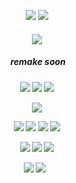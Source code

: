 <div align="center"> 

  ![](https://komarev.com/ghpvc/?username=LoveCrime&style=flat&color=3575B5&base=19274&label=Visitors!) ![](https://gifcity.carrd.co/assets/images/gallery283/5ca9c9ea.gif?v=52814815)
<div align="center">
 <h5 align="center">
   <img src="https://files.catbox.moe/y8kr59.png">
   
   <div align="center">
 <h5 align="center">
   <img src=""> remake soon

 <h5 align="center">
   <a href="https://rentry.co/her6es/"><img src="https://files.catbox.moe/375cee.png"></img></a> <a href="https://lovecrime.atabook.org/"><img src="https://files.catbox.moe/ab56kk.png"></img></a> <a href="https://retrospring.net/@lovecrime"><img src="https://files.catbox.moe/3010l7.png"></img></a>

  <p align="center">
<img src=https://gifcity.carrd.co/assets/images/gallery44/0a1e352d.gif?v=52814815>

  <p align="center">
<img src=https://gifcity.carrd.co/assets/images/gallery20/982558ec.gif?v=52814815> <img src=https://gifcity.carrd.co/assets/images/gallery20/30bd7c76.gif?v=52814815> <img src=https://gifcity.carrd.co/assets/images/gallery20/154c044f.gif?v=52814815> <img src=https://gifcity.carrd.co/assets/images/gallery20/e5ffd43e.gif?v=52814815>
<p align="center">
<img src=https://gifcity.carrd.co/assets/images/gallery20/0673cf33.gif?v=52814815> <img src=https://gifcity.carrd.co/assets/images/gallery20/0d4a13d9.gif?v=52814815> <img src=https://gifcity.carrd.co/assets/images/gallery20/982558ec.gif?v=52814815>
<p align="center">
<img src=https://files.catbox.moe/kpms1r.png> <img src=https://files.catbox.moe/ljetl2.png> <img src=> <img src=>
